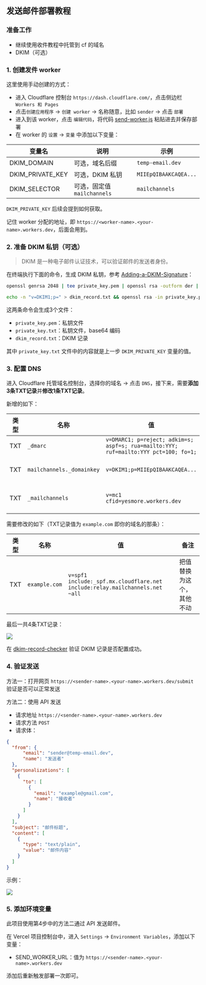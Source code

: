 ## 发送邮件部署教程

### 准备工作

- 继续使用收件教程中托管到 cf 的域名
- DKIM（可选）

### 1. 创建发件 worker

这里使用手动创建的方式：

- 进入 Cloudflare 控制台 `https://dash.cloudflare.com/`，点击侧边栏 `Workers 和 Pages`
- 点击`创建应用程序` -> `创建 worker` -> 名称随意，比如 `sender` -> 点击 `部署`
- 进入到该 worker，点击 `编辑代码`，将代码 [send-worker.js](/docs/send-worker.js) 粘贴进去并保存部署
- 在 worker 的 `设置` -> `变量` 中添加以下变量：

| 变量名           | 说明                        | 示例                  |
| ---------------- | --------------------------- | --------------------- |
| DKIM_DOMAIN      | 可选，域名后缀              | `temp-email.dev`           |
| DKIM_PRIVATE_KEY | 可选，DKIM 私钥             | `MIIEpQIBAAKCAQEA...` |
| DKIM_SELECTOR    | 可选，固定值 `mailchannels` | `mailchannels`        |

`DKIM_PRIVATE_KEY` 后续会提到如何获取。

记住 worker 分配的地址，即 `https://<worker-name>.<your-name>.workers.dev`，后面会用到。

### 2. 准备 DKIM 私钥（可选）

> DKIM 是一种电子邮件认证技术，可以验证邮件的发送者身份。

在终端执行下面的命令，生成 DKIM 私钥，参考 [Adding-a-DKIM-Signature](https://support.mailchannels.com/hc/en-us/articles/7122849237389-Adding-a-DKIM-Signature)：

```bash
openssl genrsa 2048 | tee private_key.pem | openssl rsa -outform der | openssl base64 -A > private_key.txt

echo -n "v=DKIM1;p=" > dkim_record.txt && openssl rsa -in private_key.pem -pubout -outform der | openssl base64 -A >> dkim_record.txt
```

这两条命令会生成3个文件：

- `private_key.pem`：私钥文件
- `private_key.txt`：私钥文件，base64 编码
- `dkim_record.txt`：DKIM 记录
  
其中 `private_key.txt` 文件中的内容就是上一步 `DKIM_PRIVATE_KEY` 变量的值。

### 3. 配置 DNS

进入 Cloudflare 托管域名控制台，选择你的域名 -> 点击 `DNS`，接下来，需要**添加3条TXT记录**并**修改1条TXT记录**。

新增的如下：

| 类型 | 名称                      | 值                                                                                   | 备注                                |
| ---- | ------------------------- | ------------------------------------------------------------------------------------ | ----------------------------------- |
| TXT  | `_dmarc`                  | `v=DMARC1; p=reject; adkim=s; aspf=s; rua=mailto:YYY; ruf=mailto:YYY pct=100; fo=1;` | 固定值                              |
| TXT  | `mailchannels._domainkey` | `v=DKIM1;p=MIIEpQIBAAKCAQEA...`                                                      | 值为 `dkim_record.txt` 文件的内容   |
| TXT  | `_mailchannels`           | `v=mc1 cfid=yesmore.workers.dev`                                                     | 将其中的 yesmore 修改为你的账号名称 |

需要修改的如下（TXT记录值为 `example.com` 即你的域名的那条）：

| 类型 | 名称          | 值                                                                          | 备注                     |
| ---- | ------------- | --------------------------------------------------------------------------- | ------------------------ |
| TXT  | `example.com` | `v=spf1 include:_spf.mx.cloudflare.net include:relay.mailchannels.net ~all` | 把值替换为这个，其他不动 |

最后一共4条TXT记录：

![](https://img.inke.app/file/b7422917c667de620ae95.png)

在 [dkim-record-checker](https://dmarcly.com/tools/dkim-record-checker) 验证 DKIM 记录是否配置成功。

### 4. 验证发送

方法一：打开网页 `https://<sender-name>.<your-name>.workers.dev/submit` 验证是否可以正常发送

方法二：使用 API 发送

- 请求地址 `https://<sender-name>.<your-name>.workers.dev`
- 请求方法 `POST`
- 请求体：

```json
{
  "from": {
      "email": "sender@temp-email.dev",
      "name": "发送者"
  },
  "personalizations": [
    {
      "to": [
        {
          "email": "example@gmail.com",
          "name": "接收者"
        }
      ]
    }
  ],
  "subject": "邮件标题",
  "content": [
    {
      "type": "text/plain",
      "value": "邮件内容"
    }
  ]
}
```

示例：

![](https://img.inke.app/file/1f6f3ab53aff9a1855475.png)


### 5. 添加环境变量

此项目使用第4步中的方法二通过 API 发送邮件。

在 Vercel 项目控制台中，进入 `Settings` -> `Environment Variables`，添加以下变量：

- SEND_WORKER_URL：值为 `https://<sender-name>.<your-name>.workers.dev`

添加后重新触发部署一次即可。
